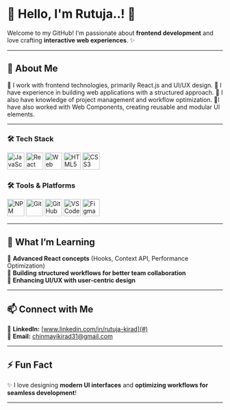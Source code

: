 # 👋 Hello, I'm Rutuja..! 🚀  

Welcome to my GitHub! I'm passionate about **frontend development** and love crafting **interactive web experiences**. ✨  

---

## 🚀 About Me  

🔹 I work with frontend technologies, primarily React.js and UI/UX design.
🔹 I have experience in building web applications with a structured approach.
🔹 I also have knowledge of project management and workflow optimization.
🔹I have also worked with Web Components, creating reusable and modular UI elements.

---

### 🛠️ Tech Stack  
<img src="https://cdn.jsdelivr.net/gh/devicons/devicon/icons/javascript/javascript-original.svg" alt="JavaScript" width="40" height="40"/> <img src="https://cdn.jsdelivr.net/gh/devicons/devicon/icons/react/react-original.svg" alt="React" width="40" height="40"/> <img src="https://upload.wikimedia.org/wikipedia/commons/3/3F/WebComponents-logo.png" alt="Web Components" width="40" height="40"/> <img src="https://cdn.jsdelivr.net/gh/devicons/devicon/icons/html5/html5-original.svg" alt="HTML5" width="40" height="40"/> <img src="https://cdn.jsdelivr.net/gh/devicons/devicon/icons/css3/css3-original.svg" alt="CSS3" width="40" height="40"/>

### 🛠️ Tools & Platforms  
<img src="https://cdn.jsdelivr.net/gh/devicons/devicon/icons/npm/npm-original-wordmark.svg" alt="NPM" width="40" height="40"/> <img src="https://cdn.jsdelivr.net/gh/devicons/devicon/icons/git/git-original.svg" alt="Git" width="40" height="40"/> <img src="https://cdn.jsdelivr.net/gh/devicons/devicon/icons/github/github-original.svg" alt="GitHub" width="40" height="40"/> <img src="https://cdn.jsdelivr.net/gh/devicons/devicon/icons/vscode/vscode-original.svg" alt="VS Code" width="40" height="40"/> <img src="https://cdn.jsdelivr.net/gh/devicons/devicon/icons/figma/figma-original.svg" alt="Figma" width="40" height="40"/>


---

## 📌 What I’m Learning  

🔹 **Advanced React concepts** (Hooks, Context API, Performance Optimization)  
🔹 **Building structured workflows for better team collaboration**  
🔹 **Enhancing UI/UX with user-centric design**  

---

## 📫 Connect with Me  

🔗 **LinkedIn:** [www.linkedin.com/in/rutuja-kirad](#)  
📩 **Email:** [chinmayikirad31@gmail.com](#) 

---

## ⚡ Fun Fact  

✨ I love designing **modern UI interfaces** and **optimizing workflows for seamless development**!  

---


